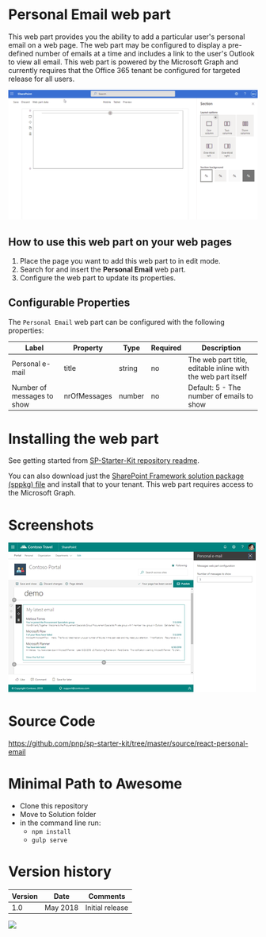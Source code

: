 # Personal Email web part

This web part provides you the ability to add a particular user's personal email on a web page. The web part may be configured to display a pre-defined number of emails at a time and includes a link to the user's Outlook to view all email. This web part is powered by the Microsoft Graph and currently requires that the Office 365 tenant be configured for targeted release for all users.

![Personal Email](../../assets/images/components/part-personal-email.gif)

## How to use this web part on your web pages

1. Place the page you want to add this web part to in edit mode.
2. Search for and insert the **Personal Email** web part.
3. Configure the web part to update its properties.

## Configurable Properties

The `Personal Email` web part can be configured with the following properties:

| Label | Property | Type | Required | Description |
| ---- | ---- | ---- | ---- | ---- |
| Personal e-mail | title | string | no | The web part title, editable inline with the web part itself |
| Number of messages to show | nrOfMessages | number | no | Default: 5 - The number of emails to show |

# Installing the web part

See getting started from [SP-Starter-Kit repository readme](https://github.com/SharePoint/sp-starter-kit). 

You can also download just the [SharePoint Framework solution package (sppkg) file](https://github.com/pnp/sp-starter-kit/blob/master/source/react-personal-email/sharepoint/solution/react-personal-email.sppkg) and install that to your tenant. This web part requires access to the Microsoft Graph.

# Screenshots

![Personal Email](../../assets/images/components/part-personal-email.png)

# Source Code

https://github.com/pnp/sp-starter-kit/tree/master/source/react-personal-email

# Minimal Path to Awesome

- Clone this repository
- Move to Solution folder
- in the command line run:
  - `npm install`
  - `gulp serve`

# Version history

Version|Date|Comments
-------|----|--------
1.0|May 2018|Initial release


![](https://telemetry.sharepointpnp.com/sp-starter-kit/documentation/components/wp-personal-email)